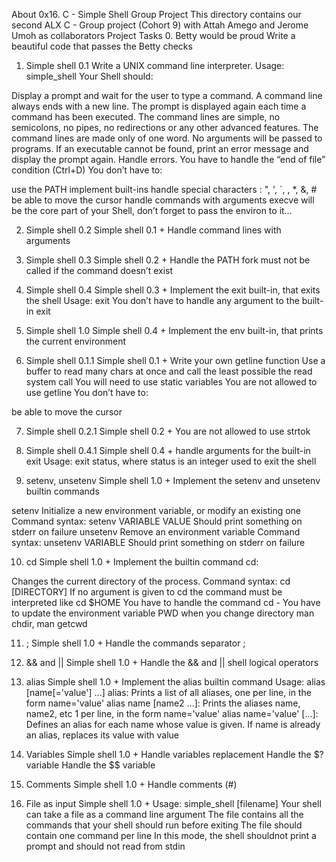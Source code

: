 About 0x16. C - Simple Shell Group Project
This directory contains our second ALX C - Group project (Cohort 9) with Attah Amego and Jerome Umoh as collaborators
Project Tasks
0. Betty would be proud
Write a beautiful code that passes the Betty checks

1. Simple shell 0.1 Write a UNIX command line interpreter.
Usage: simple_shell Your Shell should:

Display a prompt and wait for the user to type a command. A command line always ends with a new line. The prompt is displayed again each time a command has been executed. The command lines are simple, no semicolons, no pipes, no redirections or any other advanced features. The command lines are made only of one word. No arguments will be passed to programs. If an executable cannot be found, print an error message and display the prompt again. Handle errors. You have to handle the “end of file” condition (Ctrl+D) You don’t have to:

use the PATH implement built-ins handle special characters : ", ', `, , *, &, # be able to move the cursor handle commands with arguments execve will be the core part of your Shell, don’t forget to pass the environ to it…

2. Simple shell 0.2 Simple shell 0.1 +
Handle command lines with arguments

3. Simple shell 0.3 Simple shell 0.2 +
Handle the PATH fork must not be called if the command doesn’t exist

4. Simple shell 0.4 Simple shell 0.3 +
Implement the exit built-in, that exits the shell Usage: exit You don’t have to handle any argument to the built-in exit

5. Simple shell 1.0 Simple shell 0.4 +
Implement the env built-in, that prints the current environment

6. Simple shell 0.1.1 Simple shell 0.1 +
Write your own getline function Use a buffer to read many chars at once and call the least possible the read system call You will need to use static variables You are not allowed to use getline You don’t have to:

be able to move the cursor

7. Simple shell 0.2.1 Simple shell 0.2 +
You are not allowed to use strtok

8. Simple shell 0.4.1 Simple shell 0.4 +
handle arguments for the built-in exit Usage: exit status, where status is an integer used to exit the shell

9. setenv, unsetenv Simple shell 1.0 +
Implement the setenv and unsetenv builtin commands

setenv Initialize a new environment variable, or modify an existing one Command syntax: setenv VARIABLE VALUE Should print something on stderr on failure unsetenv Remove an environment variable Command syntax: unsetenv VARIABLE Should print something on stderr on failure

10. cd Simple shell 1.0 +
Implement the builtin command cd:

Changes the current directory of the process. Command syntax: cd [DIRECTORY] If no argument is given to cd the command must be interpreted like cd $HOME You have to handle the command cd - You have to update the environment variable PWD when you change directory man chdir, man getcwd

11. ; Simple shell 1.0 +
Handle the commands separator ;

12. && and || Simple shell 1.0 +
Handle the && and || shell logical operators

13. alias Simple shell 1.0 +
Implement the alias builtin command Usage: alias [name[='value'] ...] alias: Prints a list of all aliases, one per line, in the form name='value' alias name [name2 ...]: Prints the aliases name, name2, etc 1 per line, in the form name='value' alias name='value' [...]: Defines an alias for each name whose value is given. If name is already an alias, replaces its value with value

14. Variables Simple shell 1.0 +
Handle variables replacement Handle the $? variable Handle the $$ variable

15. Comments Simple shell 1.0 +
Handle comments (#)

16. File as input Simple shell 1.0 +
Usage: simple_shell [filename] Your shell can take a file as a command line argument The file contains all the commands that your shell should run before exiting The file should contain one command per line In this mode, the shell shouldnot print a prompt and should not read from stdin


